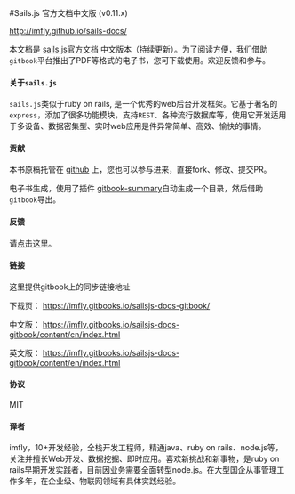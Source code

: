 #Sails.js 官方文档中文版 (v0.11.x)

http://imfly.github.io/sails-docs/

本文档是 [sails.js官方文档](http://www.sailsjs.org) 中文版本（持续更新）。为了阅读方便，我们借助`gitbook`平台推出了PDF等格式的电子书，您可下载使用。欢迎反馈和参与。

#### 关于`sails.js`

`sails.js`类似于ruby on rails, 是一个优秀的web后台开发框架。它基于著名的`express`，添加了很多功能模块，支持`REST`、各种流行数据库等，使用它开发适用于多设备、数据密集型、实时web应用是件异常简单、高效、愉快的事情。

#### 贡献

本书原稿托管在 [github](https://github.com/imfly/sails-docs/tree/zh-CN) 上，您也可以参与进来，直接fork、修改、提交PR。

电子书生成，使用了插件 [gitbook-summary](https://github.com/imfly/gitbook-summary)自动生成一个目录，然后借助`gitbook`导出。

#### 反馈

请[点击这里](https://github.com/imfly/sails-docs/issues)。

#### 链接

这里提供gitbook上的同步链接地址

下载页： https://imfly.gitbooks.io/sailsjs-docs-gitbook/

中文版： https://imfly.gitbooks.io/sailsjs-docs-gitbook/content/cn/index.html

英文版： https://imfly.gitbooks.io/sailsjs-docs-gitbook/content/en/index.html

#### 协议

MIT

#### 译者

imfly，10+开发经验，全栈开发工程师，精通java、ruby on rails、node.js等，关注并擅长Web开发、数据挖掘、即时应用。喜欢新挑战和新事物，是ruby on rails早期开发实践者，目前因业务需要全面转型node.js。在大型国企从事管理工作多年，在企业级、物联网领域有具体实践经验。

